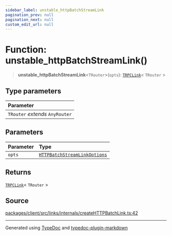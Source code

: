 ```yaml
---
sidebar_label: unstable_httpBatchStreamLink
pagination_prev: null
pagination_next: null
custom_edit_url: null
---
```


# Function: unstable_httpBatchStreamLink()

> **unstable_httpBatchStreamLink**\<`TRouter`\>(`opts`): [`TRPCLink`](../04-Type%20Aliases/04-type-alias.TRPCLink.md)< `TRouter` \>

## Type parameters

| Parameter                       |
| :------------------------------ |
| `TRouter` _extends_ `AnyRouter` |

## Parameters

| Parameter | Type                                                                                        |
| :-------- | :------------------------------------------------------------------------------------------ |
| `opts`    | [`HTTPBatchStreamLinkOptions`](../03-Interfaces/02-interface.HTTPBatchStreamLinkOptions.md) |

## Returns

[`TRPCLink`](../04-Type%20Aliases/04-type-alias.TRPCLink.md)< `TRouter` \>

## Source

[packages/client/src/links/internals/createHTTPBatchLink.ts:42](https://github.com/trpc/trpc/blob/caccce64/packages/client/src/links/internals/createHTTPBatchLink.ts#L42)

---

Generated using [TypeDoc](https://typedoc.org/) and [typedoc-plugin-markdown](https://www.npmjs.com/package/typedoc-plugin-markdown)
